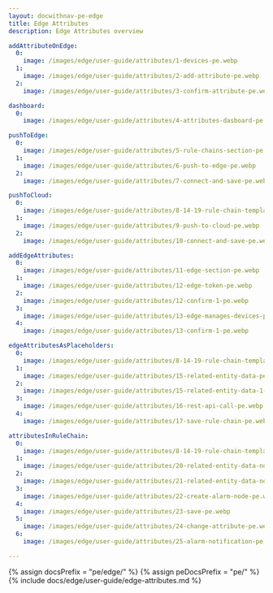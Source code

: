 ```yaml
---
layout: docwithnav-pe-edge
title: Edge Attributes 
description: Edge Attributes overview

addAttributeOnEdge:
  0:
    image: /images/edge/user-guide/attributes/1-devices-pe.webp
  1:
    image: /images/edge/user-guide/attributes/2-add-attribute-pe.webp
  2:
    image: /images/edge/user-guide/attributes/3-confirm-attribute-pe.webp

dashboard:
  0:
    image: /images/edge/user-guide/attributes/4-attributes-dasboard-pe.webp

pushToEdge:
  0:
    image: /images/edge/user-guide/attributes/5-rule-chains-section-pe.webp
  1:
    image: /images/edge/user-guide/attributes/6-push-to-edge-pe.webp
  2:
    image: /images/edge/user-guide/attributes/7-connect-and-save-pe.webp

pushToCloud:
  0:
    image: /images/edge/user-guide/attributes/8-14-19-rule-chain-templates-section-pe.webp
  1:
    image: /images/edge/user-guide/attributes/9-push-to-cloud-pe.webp
  2:
    image: /images/edge/user-guide/attributes/10-connect-and-save-pe.webp

addEdgeAttributes:
  0:
    image: /images/edge/user-guide/attributes/11-edge-section-pe.webp
  1:
    image: /images/edge/user-guide/attributes/12-edge-token-pe.webp
  2:
    image: /images/edge/user-guide/attributes/12-confirm-1-pe.webp
  3:
    image: /images/edge/user-guide/attributes/13-edge-manages-devices-pe.webp
  4:
    image: /images/edge/user-guide/attributes/13-confirm-1-pe.webp

edgeAttributesAsPlaceholders:
  0:
    image: /images/edge/user-guide/attributes/8-14-19-rule-chain-templates-section-pe.webp
  1:
    image: /images/edge/user-guide/attributes/15-related-entity-data-pe.webp
  2:
    image: /images/edge/user-guide/attributes/15-related-entity-data-1-pe.webp
  3:
    image: /images/edge/user-guide/attributes/16-rest-api-call-pe.webp
  4:
    image: /images/edge/user-guide/attributes/17-save-rule-chain-pe.webp

attributesInRuleChain:
  0:
    image: /images/edge/user-guide/attributes/8-14-19-rule-chain-templates-section-pe.webp
  1:
    image: /images/edge/user-guide/attributes/20-related-entity-data-node-1-pe.webp
  2:
    image: /images/edge/user-guide/attributes/21-related-entity-data-node-2-pe.webp
  3:
    image: /images/edge/user-guide/attributes/22-create-alarm-node-pe.webp
  4:
    image: /images/edge/user-guide/attributes/23-save-pe.webp
  5:
    image: /images/edge/user-guide/attributes/24-change-attribute-pe.webp
  6:
    image: /images/edge/user-guide/attributes/25-alarm-notification-pe.webp

---
```


{% assign docsPrefix = "pe/edge/" %}
{% assign peDocsPrefix = "pe/" %}
{% include docs/edge/user-guide/edge-attributes.md %}